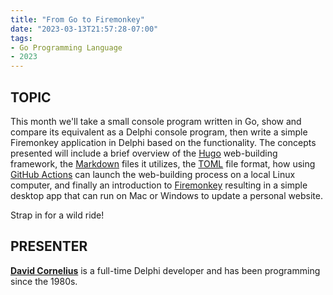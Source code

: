 ```yaml
---
title: "From Go to Firemonkey"
date: "2023-03-13T21:57:28-07:00"
tags:
- Go Programming Language
- 2023
---
```


## TOPIC ##

This month we'll take a small console program written in Go, show and compare its equivalent as a Delphi console program, then write a simple Firemonkey application in Delphi based on the functionality. The concepts presented will include a brief overview of the [Hugo](https://gohugo.io) web-building framework, the [Markdown](https://www.markdownguide.org) files it utilizes, the [TOML](https://toml.io/en) file format, how using [GitHub Actions](https://docs.github.com/en/actions) can launch the web-building process on a local Linux computer, and finally an introduction to [Firemonkey](https://www.embarcadero.com/products/rad-studio/fm-application-platform) resulting in a simple desktop app that can run on Mac or Windows to update a personal website.

Strap in for a wild ride!

## PRESENTER ##

[**David Cornelius**](https://corneliusconcepts.tech/aboutme) is a full-time Delphi developer and has been programming since the 1980s.
